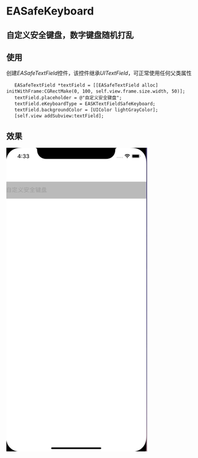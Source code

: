 # EASafeKeyboard
自定义安全键盘，数字键盘随机打乱    
---
## 使用
创建*EASafeTextField*控件，该控件继承*UITextField*，可正常使用任何父类属性
```
   EASafeTextField *textField = [[EASafeTextField alloc] initWithFrame:CGRectMake(0, 100, self.view.frame.size.width, 50)];
   textField.placeholder = @"自定义安全键盘";
   textField.eKeyboardType = EASKTextFieldSafeKeyboard;
   textField.backgroundColor = [UIColor lightGrayColor];
   [self.view addSubview:textField];
```


## 效果
![img](https://github.com/bigxx/EASafeKeyboard/blob/master/preview.gif)
